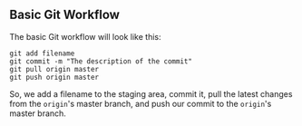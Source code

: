 ## Basic Git Workflow

The basic Git workflow will look like this:

```
git add filename
git commit -m "The description of the commit"
git pull origin master
git push origin master
```

So, we add a filename to the staging area, commit it, pull the latest changes from the `origin`'s master branch, and push our commit to the `origin`'s master branch.
